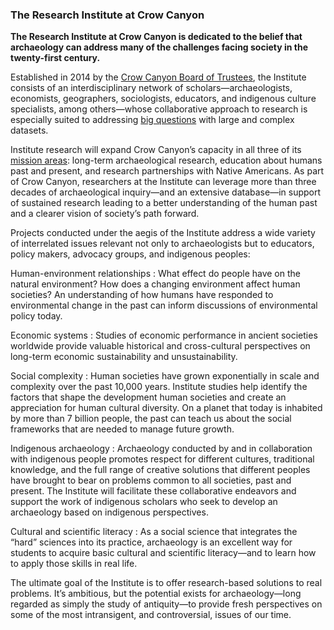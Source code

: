 ### The Research Institute at Crow Canyon

**The Research Institute at Crow Canyon is dedicated to the belief that archaeology can address many of the challenges facing society in the twenty-first century.**

Established in 2014 by the <a href="/index.php/board-of-trustees" title="Crow Canyon Board of Trustees" target="_blank">Crow Canyon Board of Trustees</a>, the Institute consists of an interdisciplinary network of scholars—archaeologists, economists, geographers, sociologists, educators, and indigenous culture specialists, among others—whose collaborative approach to research is especially suited to addressing <a href="https://doi.org/10.1073/pnas.1324000111" title="Grand Challenges for Archaeology" target="_blank">big questions</a> with large and complex datasets.

Institute research will expand Crow Canyon’s capacity in all three of its <a href="/index.php/about-us" title="Crow Canyon mission" target="_blank">mission areas</a>: long-term archaeological research, education about humans past and present, and research partnerships with Native Americans. As part of Crow Canyon, researchers at the Institute can leverage more than three decades of archaeological inquiry—and an extensive database—in support of sustained research leading to a better understanding of the human past and a clearer vision of society’s path forward.

Projects conducted under the aegis of the Institute address a wide variety of interrelated issues relevant not only to archaeologists but to educators, policy makers, advocacy groups, and indigenous peoples:

Human-environment relationships
: What effect do people have on the natural environment? How does a changing environment affect human societies? An understanding of how humans have responded to environmental change in the past can inform discussions of environmental policy today.

Economic systems
: Studies of economic performance in ancient societies worldwide provide valuable historical and cross-cultural perspectives on long-term economic sustainability and unsustainability.

Social complexity
: Human societies have grown exponentially in scale and complexity over the past 10,000 years. Institute studies help identify the factors that shape the development human societies and create an appreciation for human cultural diversity. On a planet that today is inhabited by more than 7 billion people, the past can teach us about the social frameworks that are needed to manage future growth. 

Indigenous archaeology
: Archaeology conducted by and in collaboration with indigenous people promotes respect for different cultures, traditional knowledge, and the full range of creative solutions that different peoples have brought to bear on problems common to all societies, past and present. The Institute will facilitate these collaborative endeavors and support the work of indigenous scholars who seek to develop an archaeology based on indigenous perspectives. 

Cultural and scientific literacy
: As a social science that integrates the “hard” sciences into its practice, archaeology is an excellent way for students to acquire basic cultural and scientific literacy—and to learn how to apply those skills in real life.   

The ultimate goal of the Institute is to offer research-based solutions to real problems. It’s ambitious, but the potential exists for archaeology—long regarded as simply the study of antiquity—to provide fresh perspectives on some of the most intransigent, and controversial, issues of our time.